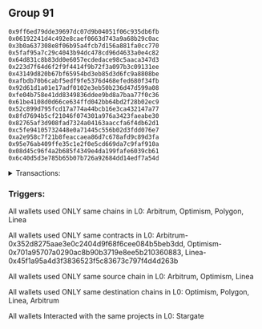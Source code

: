 ## Group 91

```0x3c45215514e29e70f7c7ba1b170385c8fb936717
0x9ff6ed79dde39697dc07d9b04051f06c935db6fb
0x06192241d4c492e8caef0663d743a9a68b29c0ac
0x3b0a637308e8f06b95a4fcb7d156a881fa0cc770
0x5faf95a7c29c4043b94dc478cd96d4633a0e4c82
0x64d831c8b83dd0e6057ecdedace98c5aaca347d3
0x223d7f64d6f2f9f4414f9b72f3a097b3c09131ee
0x43149d820b67bf65954bd3eb85d3d6fc9a8808be
0xafbdb70b6cabf5edf9fe5376d468efed680f34fb
0x92d61d1a01e17adf0102e3eb50b236d47d599a08
0xfe04b758e41dd8349836ddee9bd8a7baa77f0c36
0x61be4108d0d66ce634ffd042bb64bd2f28b02ec9
0x52c899d795fcd17a774a44bcb16e3ca432147a77
0x8fd7694b5cf21046f074301a976a3423faeabe30
0x82765af3d908fad7324a04163aaccfa6f4db62d1
0xc5fe94105732448e0a71445c556b02d3fdd076e7
0xa2e958c7f21b8feaccaea86d7c678afd9c89d3fa
0x95e76ab409ffe35c1e2f0e5cd669da7c9faf910a
0x08d45c96f4a2b685f4349e4da199fafe6039cb61
0x6c40d5d3e785b65b07b726a92684dd14edf7a54d
```
<details>
<summary>Transactions:</summary>

Hashes: 

Wallet: 0x3c45215514e29e70f7c7ba1b170385c8fb936717

       Hash: 0x5d2ee18aa99ad2e248eabc6bbd832f8b66a0b2101f39f58117ffaa90c876b290
         - source chain: Arbitrum
         - destination chain: Optimism
         - project: Stargate
         - contract: 0x352d8275aae3e0c2404d9f68f6cee084b5beb3dd
         - value USD: 1.16572585
       Hash: 0xc7725f9764fc2898a17b3a499d60d69bda00be2c723792a04558ad483ebdfc2f
         - source chain: Arbitrum
         - destination chain: Polygon
         - project: Stargate
         - contract: 0x352d8275aae3e0c2404d9f68f6cee084b5beb3dd
         - value USD: 1.480498858
       Hash: 0x7c9c2b60bdcd16dd7da0cb53aceeac60dc29a9cec8e3125f2f5d59eec3781382
         - source chain: Optimism
         - destination chain: Linea
         - project: Stargate
         - contract: 0x701a95707a0290ac8b90b3719e8ee5b210360883
         - value USD: 2.38198348
       Hash: 0xddeb5e871d0eb3849aedb60fc9fa6735839ff1b084049409fcf2a44e7e58cbd1
         - source chain: Linea
         - destination chain: Arbitrum
         - project: Stargate
         - contract: 0x45f1a95a4d3f3836523f5c83673c797f4d4d263b
         - value USD: 0.9429315521
       Hash: 0x37132c09a66dfbb330df505c57409a0fa083cbbf17474398bec54635b00d4b10
         - source chain: Arbitrum
         - destination chain: Linea
         - project: Stargate
         - contract: 0x352d8275aae3e0c2404d9f68f6cee084b5beb3dd
         - value USD: 3.143105174
Wallet: 0x9ff6ed79dde39697dc07d9b04051f06c935db6fb

       Hash:0x1fc94ec2c610970d401b24f147046240bf56ab8537522dd9513d69bcc6d7b3ad
         - source chain: Arbitrum
         - destination chain: Optimism
         - project: Stargate
         - contract: 0x352d8275aae3e0c2404d9f68f6cee084b5beb3dd
         - value USD: 1.17774713
       Hash:0x864f1941402d5ca97b3473dea6bd40e4bf9ed410af96b87b9604690d8f8c640b
         - source chain: Arbitrum
         - destination chain: Polygon
         - project: Stargate
         - contract: 0x352d8275aae3e0c2404d9f68f6cee084b5beb3dd
         - value USD: 1.480498858
       Hash:0x8dbc9c2400a0e70fc0d7812cef42d0306c854dfebc234249e0bf99a3e4b865af
         - source chain: Optimism
         - destination chain: Linea
         - project: Stargate
         - contract: 0x701a95707a0290ac8b90b3719e8ee5b210360883
         - value USD: 2.38198348
       Hash:0xaaf4b5e436218e48c5f9f0b24b46e3088193e59549bfc17c929240dff379cc5e
         - source chain: Linea
         - destination chain: Arbitrum
         - project: Stargate
         - contract: 0x45f1a95a4d3f3836523f5c83673c797f4d4d263b
         - value USD: 4.086036726
       Hash:0x05540d10205e1e7f2760840ffc9836bd14cb498acbe56704aed6137742c6cfd4
         - source chain: Arbitrum
         - destination chain: Linea
         - project: Stargate
         - contract: 0x352d8275aae3e0c2404d9f68f6cee084b5beb3dd
         - value USD: 4.086036726
Wallet: 0x06192241d4c492e8caef0663d743a9a68b29c0ac

       Hash:0xcd69f2347c33cd81b68dc9a9505adc4f219bfdbd8b93e6474040838eabdd5e50
         - source chain: Arbitrum
         - destination chain: Optimism
         - project: Stargate
         - contract: 0x352d8275aae3e0c2404d9f68f6cee084b5beb3dd
         - value USD: 1.189147663
       Hash:0xa6d129bda9596d3a81a7d44329b4e6c3d8875c9cccc99f82449328c4353afc10
         - source chain: Arbitrum
         - destination chain: Polygon
         - project: Stargate
         - contract: 0x352d8275aae3e0c2404d9f68f6cee084b5beb3dd
         - value USD: 1.480495857
       Hash:0xcc442126871d58ab2552b614f90493d321746d7600c43aea426c7bcdf0311374
         - source chain: Optimism
         - destination chain: Linea
         - project: Stargate
         - contract: 0x701a95707a0290ac8b90b3719e8ee5b210360883
         - value USD: 2.38198348
       Hash:0x95c2dad66ac3173ac6f2650e046107d81197b6fb7621d72a2968b13ae07a8184
         - source chain: Linea
         - destination chain: Arbitrum
         - project: Stargate
         - contract: 0x45f1a95a4d3f3836523f5c83673c797f4d4d263b
         - value USD: 3.771726209
       Hash:0x0259509351e46432a540d0f89fb990b48ed74a0b1dc36a4cb3c1b741c0a88f1b
         - source chain: Arbitrum
         - destination chain: Linea
         - project: Stargate
         - contract: 0x352d8275aae3e0c2404d9f68f6cee084b5beb3dd
         - value USD: 4.086036726
Wallet: 0x3b0a637308e8f06b95a4fcb7d156a881fa0cc770

       Hash:0xd8cbac5f60603a43836f4288b681dff85e7972d329d692ce80943b97462fcec3
         - source chain: Arbitrum
         - destination chain: Optimism
         - project: Stargate
         - contract: 0x352d8275aae3e0c2404d9f68f6cee084b5beb3dd
         - value USD: 1.303111413
       Hash:0x420e46d7bf9e9d3422bdce6aa07732f026f9cbb43481385b7d89cb2f7b8642ee
         - source chain: Arbitrum
         - destination chain: Polygon
         - project: Stargate
         - contract: 0x352d8275aae3e0c2404d9f68f6cee084b5beb3dd
         - value USD: 1.643459818
       Hash:0xd55723901a571c17957d1f1e8bd413f42a6b1f03a9f38ec0620a4f2ed7037e5e
         - source chain: Optimism
         - destination chain: Linea
         - project: Stargate
         - contract: 0x701a95707a0290ac8b90b3719e8ee5b210360883
         - value USD: 2.458821657
       Hash:0x34d041c1520b597e3c9621ff9383fc9db7f7958e2925acc1658657c0ec52c317
         - source chain: Optimism
         - destination chain: Linea
         - project: Stargate
         - contract: 0x701a95707a0290ac8b90b3719e8ee5b210360883
         - value USD: 1007.998435869
       Hash:0x4f217a50df76008a87e0e995546477f88909b5bad8a312e747e7b60762dd5459
         - source chain: Linea
         - destination chain: Arbitrum
         - project: Stargate
         - contract: 0x45f1a95a4d3f3836523f5c83673c797f4d4d263b
         - value USD: 3.143105174
       Hash:0x8ca43db6bacb49c3951f6c92acfde6a59d75c7dd91b4984f5fd3019eeeae5f6f
         - source chain: Arbitrum
         - destination chain: Linea
         - project: Stargate
         - contract: 0x352d8275aae3e0c2404d9f68f6cee084b5beb3dd
         - value USD: 2.828794656
Wallet: 0x5faf95a7c29c4043b94dc478cd96d4633a0e4c82

       Hash:0x6611817b09ec04fe70c684aa2a2e0110bd12bc057bf2e70656969dfe91092a40
         - source chain: Arbitrum
         - destination chain: Optimism
         - project: Stargate
         - contract: 0x352d8275aae3e0c2404d9f68f6cee084b5beb3dd
         - value USD: 1.140207393
       Hash:0x97d8edb03ee8765eba3064fde16be780122b7114cec60c3cf5a2176c5c059327
         - source chain: Arbitrum
         - destination chain: Polygon
         - project: Stargate
         - contract: 0x352d8275aae3e0c2404d9f68f6cee084b5beb3dd
         - value USD: 1.479114136
       Hash:0xebd0a85d0f9ae468ad63cb2a4a9425143b429d27c6b9f71de4d4ef07a328149b
         - source chain: Optimism
         - destination chain: Linea
         - project: Stargate
         - contract: 0x701a95707a0290ac8b90b3719e8ee5b210360883
         - value USD: 2.38198348
       Hash:0x967217544063116e30af5b0047bef6b86811ae6565c13b88e7ba4c6878357bc2
         - source chain: Optimism
         - destination chain: Linea
         - project: Stargate
         - contract: 0x701a95707a0290ac8b90b3719e8ee5b210360883
         - value USD: 1007.978892007
       Hash:0x3f6ef426dda7d08de2556d3991c888ec16a8a59c2f96956b90ee514429f3a876
         - source chain: Linea
         - destination chain: Arbitrum
         - project: Stargate
         - contract: 0x45f1a95a4d3f3836523f5c83673c797f4d4d263b
         - value USD: 4.400347243
       Hash:0x151c48857b7e513f0e34e3018659fe4eb98cf2110817a6bb14a5e261df553ce5
         - source chain: Arbitrum
         - destination chain: Linea
         - project: Stargate
         - contract: 0x352d8275aae3e0c2404d9f68f6cee084b5beb3dd
         - value USD: 4.400347243
Wallet: 0x64d831c8b83dd0e6057ecdedace98c5aaca347d3

       Hash:0x8cbcf1c6fc74a5a9d5378328851f28fc95530c613f941a51e154b7e6a6996dc6
         - source chain: Arbitrum
         - destination chain: Optimism
         - project: Stargate
         - contract: 0x352d8275aae3e0c2404d9f68f6cee084b5beb3dd
         - value USD: 1.172779641
       Hash:0x9cef2a206c4ecd8098c0d9bd06363f9287d667d2330aa118fa7cc8085f0478ca
         - source chain: Arbitrum
         - destination chain: Polygon
         - project: Stargate
         - contract: 0x352d8275aae3e0c2404d9f68f6cee084b5beb3dd
         - value USD: 1.314767454
       Hash:0x61adc41ef4c382ed830fe7e6f84b859fe836523e89948ab8cbda85da179b2879
         - source chain: Optimism
         - destination chain: Linea
         - project: Stargate
         - contract: 0x701a95707a0290ac8b90b3719e8ee5b210360883
         - value USD: 2.38198348
       Hash:0xbfc735a95af2cdb767304fcdae8f78dd813c5bb6dac840bb0661ddeabefca66b
         - source chain: Optimism
         - destination chain: Linea
         - project: Stargate
         - contract: 0x701a95707a0290ac8b90b3719e8ee5b210360883
         - value USD: 1008.017979732
       Hash:0xff930b4ffb95f1615bf3fd6201230e0a762f703448d70d26366f2e7f6e23436c
         - source chain: Linea
         - destination chain: Arbitrum
         - project: Stargate
         - contract: 0x45f1a95a4d3f3836523f5c83673c797f4d4d263b
         - value USD: 4.400347243
       Hash:0xe9134e75b39e51866fccbcb28fad47a247418f91156794ad9ec41b1fb14b3209
         - source chain: Arbitrum
         - destination chain: Linea
         - project: Stargate
         - contract: 0x352d8275aae3e0c2404d9f68f6cee084b5beb3dd
         - value USD: 4.400347243
Wallet: 0x223d7f64d6f2f9f4414f9b72f3a097b3c09131ee

       Hash:0xffb4ccdcce095dabc5a53d1fa73032c585926021fe8650ab60b12b76848aaf25
         - source chain: Arbitrum
         - destination chain: Optimism
         - project: Stargate
         - contract: 0x352d8275aae3e0c2404d9f68f6cee084b5beb3dd
         - value USD: 1.156441127
       Hash:0x987cadc09b44433ebf3c7519986aeaf6f3900a75d3997bc0cb60b2c1fbafdc5c
         - source chain: Arbitrum
         - destination chain: Polygon
         - project: Stargate
         - contract: 0x352d8275aae3e0c2404d9f68f6cee084b5beb3dd
         - value USD: 1.643459818
       Hash:0x7a9ee01cfeb5e19acfcc77a1d98fdc22cd78d57c4cf26c46daa7531d32232a58
         - source chain: Optimism
         - destination chain: Linea
         - project: Stargate
         - contract: 0x701a95707a0290ac8b90b3719e8ee5b210360883
         - value USD: 2.335880574
       Hash:0x8136b50e240fbf924700bcc108d8421436159223a2856545cbc08e6a7e6a0960
         - source chain: Optimism
         - destination chain: Linea
         - project: Stargate
         - contract: 0x701a95707a0290ac8b90b3719e8ee5b210360883
         - value USD: 1007.528080181
       Hash:0x4e52b57f725d412bfea5a1efa01724a887c389b3894f21c977c0d0abe5798bc7
         - source chain: Linea
         - destination chain: Arbitrum
         - project: Stargate
         - contract: 0x45f1a95a4d3f3836523f5c83673c797f4d4d263b
         - value USD: 3.143105174
       Hash:0x1695bec9c170c19ea4128a6050c13abeb5c8aebddd180a921c1ccb1a813fe942
         - source chain: Arbitrum
         - destination chain: Linea
         - project: Stargate
         - contract: 0x352d8275aae3e0c2404d9f68f6cee084b5beb3dd
         - value USD: 3.143105174
Wallet: 0x43149d820b67bf65954bd3eb85d3d6fc9a8808be

       Hash:0x79e8d9223969c311011bd36dc2df3f9fa2f5dabbc91139971b155d1db75ef341
         - source chain: Arbitrum
         - destination chain: Optimism
         - project: Stargate
         - contract: 0x352d8275aae3e0c2404d9f68f6cee084b5beb3dd
         - value USD: 1.189011976
       Hash:0xfda7527e42d70275f31996bfe6e779d8e3aef728b013c6bf3e800689333be96f
         - source chain: Arbitrum
         - destination chain: Polygon
         - project: Stargate
         - contract: 0x352d8275aae3e0c2404d9f68f6cee084b5beb3dd
         - value USD: 1.314767454
       Hash:0x10481659882c7c62d00511cda23e11f022455394a33d1678f8cef86fe25b90a6
         - source chain: Optimism
         - destination chain: Linea
         - project: Stargate
         - contract: 0x701a95707a0290ac8b90b3719e8ee5b210360883
         - value USD: 2.38198348
       Hash:0xca62a5dc924652fd85c27fc42a6fb3a9ff00b40394ade98ef3e843c41d9d90d3
         - source chain: Optimism
         - destination chain: Linea
         - project: Stargate
         - contract: 0x701a95707a0290ac8b90b3719e8ee5b210360883
         - value USD: 1005.551483107
       Hash:0x8cb613e17a930546fedb03704218751768187fabed3086c98367f4498048d5ef
         - source chain: Linea
         - destination chain: Arbitrum
         - project: Stargate
         - contract: 0x45f1a95a4d3f3836523f5c83673c797f4d4d263b
         - value USD: 4.086036726
       Hash:0xd8d0755b0aef6342cf8b46c227688b04f8ad0642f1d285e7ab86732b429a428d
         - source chain: Arbitrum
         - destination chain: Linea
         - project: Stargate
         - contract: 0x352d8275aae3e0c2404d9f68f6cee084b5beb3dd
         - value USD: 3.928881467
Wallet: 0xafbdb70b6cabf5edf9fe5376d468efed680f34fb

       Hash:0x9c9ac46602147b46ea6f45faeb108f9ccec9ad54c02eddf147a360bc6bc57f22
         - source chain: Arbitrum
         - destination chain: Optimism
         - project: Stargate
         - contract: 0x352d8275aae3e0c2404d9f68f6cee084b5beb3dd
         - value USD: 1.205274881
       Hash:0x1001acccc2a1a4484e5ff0ff693ccfc54f784af315690dec29f49965af7119c1
         - source chain: Arbitrum
         - destination chain: Polygon
         - project: Stargate
         - contract: 0x352d8275aae3e0c2404d9f68f6cee084b5beb3dd
         - value USD: 1.643460818
       Hash:0x249889bfa99d59fdc8219c5d7a5c0406daeecaac68a435465eef1780face7731
         - source chain: Optimism
         - destination chain: Linea
         - project: Stargate
         - contract: 0x701a95707a0290ac8b90b3719e8ee5b210360883
         - value USD: 2.38198348
       Hash:0x456a511f021769ad6a79441d883abe1e2f3dc17f939bed35225fa86d0bfd106e
         - source chain: Optimism
         - destination chain: Linea
         - project: Stargate
         - contract: 0x701a95707a0290ac8b90b3719e8ee5b210360883
         - value USD: 1001.756496112
       Hash:0xe7ddd254141e0594387b15fb5b2d7367037b21102cd952782103b26195e90866
         - source chain: Linea
         - destination chain: Arbitrum
         - project: Stargate
         - contract: 0x45f1a95a4d3f3836523f5c83673c797f4d4d263b
         - value USD: 3.143105174
       Hash:0x183196a2ee939a09e7e1f323d638297c481eb2cd62d745e4a6710ae56987a2f8
         - source chain: Arbitrum
         - destination chain: Linea
         - project: Stargate
         - contract: 0x352d8275aae3e0c2404d9f68f6cee084b5beb3dd
         - value USD: 3.143105174
Wallet: 0x92d61d1a01e17adf0102e3eb50b236d47d599a08

       Hash:0x291ea6052bda748c8b65e495b0b8448af8785d360d119fb73858c290dc81efbb
         - source chain: Arbitrum
         - destination chain: Optimism
         - project: Stargate
         - contract: 0x352d8275aae3e0c2404d9f68f6cee084b5beb3dd
         - value USD: 1.159661014
       Hash:0xe1a07f22dc6ff3f72ee2d24b5f82b12b8491e0af78faf74d534f7aaa89536811
         - source chain: Arbitrum
         - destination chain: Polygon
         - project: Stargate
         - contract: 0x352d8275aae3e0c2404d9f68f6cee084b5beb3dd
         - value USD: 1.643460818
       Hash:0xa9cb28b225f33e784e8ac310f74b0c3660d3fbf628b4e595f49c0375d033c172
         - source chain: Optimism
         - destination chain: Linea
         - project: Stargate
         - contract: 0x701a95707a0290ac8b90b3719e8ee5b210360883
         - value USD: 2.38198348
       Hash:0x27799e12f363f0a04cf757dc04aab8c44d998c6a15d190e9f78c2aebe1709c0a
         - source chain: Optimism
         - destination chain: Linea
         - project: Stargate
         - contract: 0x701a95707a0290ac8b90b3719e8ee5b210360883
         - value USD: 1001.682491352
       Hash:0x392593f7e428d76173345bfa32846dd490a495c88f06187fa85731092e1f2725
         - source chain: Linea
         - destination chain: Arbitrum
         - project: Stargate
         - contract: 0x45f1a95a4d3f3836523f5c83673c797f4d4d263b
         - value USD: 4.180329881
       Hash:0x8bb7782848c30b6ade8d89dfdd593c631b29bad4693256d7187594ab914fb50e
         - source chain: Arbitrum
         - destination chain: Linea
         - project: Stargate
         - contract: 0x352d8275aae3e0c2404d9f68f6cee084b5beb3dd
         - value USD: 4.086036726
Wallet: 0xfe04b758e41dd8349836ddee9bd8a7baa77f0c36

       Hash:0xd0333379b4f9842d44451378c1457a1b65c6dcf7f413395fcb578b980939e163
         - source chain: Arbitrum
         - destination chain: Optimism
         - project: Stargate
         - contract: 0x352d8275aae3e0c2404d9f68f6cee084b5beb3dd
         - value USD: 1.193868076
       Hash:0x9366442dd3344b863c578bc327bd37899a0e84d4b948ec891960e72d7fafce47
         - source chain: Arbitrum
         - destination chain: Polygon
         - project: Stargate
         - contract: 0x352d8275aae3e0c2404d9f68f6cee084b5beb3dd
         - value USD: 1.478654897
       Hash:0xb3218d5a87b23605eafac772854b8a74ec1a5d33c9f8b319eb0a1aafbad5beb3
         - source chain: Optimism
         - destination chain: Linea
         - project: Stargate
         - contract: 0x701a95707a0290ac8b90b3719e8ee5b210360883
         - value USD: 2.38198348
       Hash:0xfd774470002698bc22c9e6ccd92a1c6611cf29881302816df4d9c005193d268a
         - source chain: Optimism
         - destination chain: Linea
         - project: Stargate
         - contract: 0x701a95707a0290ac8b90b3719e8ee5b210360883
         - value USD: 1001.662569805
       Hash:0x6caf1722d5c5f9fc0cca0fa525948e443eadff96ff6b090c9918365abb6f7365
         - source chain: Linea
         - destination chain: Arbitrum
         - project: Stargate
         - contract: 0x45f1a95a4d3f3836523f5c83673c797f4d4d263b
         - value USD: 4.400347243
       Hash:0x03241f06a3412d39405bb1ce26c4b05ba274875702bf7226cab9fffbb6060cb3
         - source chain: Arbitrum
         - destination chain: Linea
         - project: Stargate
         - contract: 0x352d8275aae3e0c2404d9f68f6cee084b5beb3dd
         - value USD: 4.400347243
Wallet: 0x61be4108d0d66ce634ffd042bb64bd2f28b02ec9

       Hash:0x8ee23923eb79b358f833c7a22e1fac68c9cc23216e9af28661f8812bee6e04b2
         - source chain: Arbitrum
         - destination chain: Optimism
         - project: Stargate
         - contract: 0x352d8275aae3e0c2404d9f68f6cee084b5beb3dd
         - value USD: 1.213412163
       Hash:0x277a800cc94619d313b0948a9e828da1897cc0e6c711f0109a64fec0f99388c9
         - source chain: Arbitrum
         - destination chain: Polygon
         - project: Stargate
         - contract: 0x352d8275aae3e0c2404d9f68f6cee084b5beb3dd
         - value USD: 1.396506069
       Hash:0x30e1c1201b5b74d8d013ff9bec9ffcebaecc0b9ffd43353e8dee50998a824280
         - source chain: Optimism
         - destination chain: Linea
         - project: Stargate
         - contract: 0x701a95707a0290ac8b90b3719e8ee5b210360883
         - value USD: 2.335880574
       Hash:0x1d055a851afc56e632e2cc2f8bd67d4e854c9197b909f325f7b58643719dde18
         - source chain: Optimism
         - destination chain: Linea
         - project: Stargate
         - contract: 0x701a95707a0290ac8b90b3719e8ee5b210360883
         - value USD: 1001.24133434
       Hash:0x6cf7285a6d1418916cf84da78cba75a3fb5ab2b76a6f5174220113224bef59e5
         - source chain: Linea
         - destination chain: Arbitrum
         - project: Stargate
         - contract: 0x45f1a95a4d3f3836523f5c83673c797f4d4d263b
         - value USD: 4.400347243
       Hash:0xcac38ab29283e9fbe066f3f24ff4e1b57ca9efbb632af0bd85cca19f928faf76
         - source chain: Arbitrum
         - destination chain: Linea
         - project: Stargate
         - contract: 0x352d8275aae3e0c2404d9f68f6cee084b5beb3dd
         - value USD: 4.400347243
Wallet: 0x52c899d795fcd17a774a44bcb16e3ca432147a77

       Hash:0xbbd7d0afe5c5d6f0026f2aec8e30beafe3e2f0614bee58a49805ade994202b34
         - source chain: Arbitrum
         - destination chain: Optimism
         - project: Stargate
         - contract: 0x352d8275aae3e0c2404d9f68f6cee084b5beb3dd
         - value USD: 1.193865898
       Hash:0x4e128b91d6d50b88319b77a9b5c58583aa53289382f9486c008c639294ea1c61
         - source chain: Arbitrum
         - destination chain: Polygon
         - project: Stargate
         - contract: 0x352d8275aae3e0c2404d9f68f6cee084b5beb3dd
         - value USD: 1.642949552
       Hash:0x18bf2466368a3606c0e85d576e0ddf37770fa5b4757e7f804006ab90347bfdb8
         - source chain: Optimism
         - destination chain: Linea
         - project: Stargate
         - contract: 0x701a95707a0290ac8b90b3719e8ee5b210360883
         - value USD: 2.335880574
       Hash:0xbd57e4f0c71ed0567530c33bc5732d345a8f85daae6e3c51954f5ace637551fe
         - source chain: Optimism
         - destination chain: Linea
         - project: Stargate
         - contract: 0x701a95707a0290ac8b90b3719e8ee5b210360883
         - value USD: 1002.000645402
       Hash:0x8512757ed84c4701c3a2943709685cddad07b9d7c6f491c4e6a0abf6413ffdfe
         - source chain: Linea
         - destination chain: Arbitrum
         - project: Stargate
         - contract: 0x45f1a95a4d3f3836523f5c83673c797f4d4d263b
         - value USD: 4.714657761
       Hash:0x2475ee45f7edc3e9bdded58fe7cd76e7f0175e99d4ab23d198b6487dbc453045
         - source chain: Arbitrum
         - destination chain: Linea
         - project: Stargate
         - contract: 0x352d8275aae3e0c2404d9f68f6cee084b5beb3dd
         - value USD: 4.714657761
Wallet: 0x8fd7694b5cf21046f074301a976a3423faeabe30

       Hash:0xd3fdebb19b2fbc31ea228dd73bb4a29affcdadd79a1de311e71d01bae43ce04c
         - source chain: Arbitrum
         - destination chain: Optimism
         - project: Stargate
         - contract: 0x352d8275aae3e0c2404d9f68f6cee084b5beb3dd
         - value USD: 1.17283255
       Hash:0x8b66ffb0b655b50d5c799cd512f9f3fbbf433036f785d70e7245f0393a0e976e
         - source chain: Arbitrum
         - destination chain: Polygon
         - project: Stargate
         - contract: 0x352d8275aae3e0c2404d9f68f6cee084b5beb3dd
         - value USD: 1.315999096
       Hash:0x51ca200b9807d8672940a4dcf421e1373a80019b432ff103259444d101a8047c
         - source chain: Optimism
         - destination chain: Linea
         - project: Stargate
         - contract: 0x701a95707a0290ac8b90b3719e8ee5b210360883
         - value USD: 2.38198348
       Hash:0xd05845d6fe64c6f1e7b01fc862e7220180c17b9f4f674da4be062e64e3707370
         - source chain: Optimism
         - destination chain: Linea
         - project: Stargate
         - contract: 0x701a95707a0290ac8b90b3719e8ee5b210360883
         - value USD: 1014.232263312
       Hash:0xb6261a8349df79f3dd080a07f6052924619b57bb4e7cb73f984f42a7b7a96a88
         - source chain: Linea
         - destination chain: Arbitrum
         - project: Stargate
         - contract: 0x45f1a95a4d3f3836523f5c83673c797f4d4d263b
         - value USD: 9.429315521
       Hash:0xe8054eab616ca7954e7a932e9ebd9576228c2c770c2f4746f0de0c06f0a17336
         - source chain: Arbitrum
         - destination chain: Linea
         - project: Stargate
         - contract: 0x352d8275aae3e0c2404d9f68f6cee084b5beb3dd
         - value USD: 9.429315521
Wallet: 0x82765af3d908fad7324a04163aaccfa6f4db62d1

       Hash:0x74da8985e5425c619fef96c2f581534296f84f04bdc6f7ccad7e9aba08f8409c
         - source chain: Arbitrum
         - destination chain: Optimism
         - project: Stargate
         - contract: 0x352d8275aae3e0c2404d9f68f6cee084b5beb3dd
         - value USD: 1.172831539
       Hash:0xc9f6230dfbef7bc24032142a97fe6269135d4b92e6f5c9d5c3fbfd77b8a7ee51
         - source chain: Arbitrum
         - destination chain: Polygon
         - project: Stargate
         - contract: 0x352d8275aae3e0c2404d9f68f6cee084b5beb3dd
         - value USD: 1.480498858
       Hash:0xa4b6f59d1643491abde078ad1c674736d40d244f01032e2881a546ca4cc78bcf
         - source chain: Optimism
         - destination chain: Linea
         - project: Stargate
         - contract: 0x701a95707a0290ac8b90b3719e8ee5b210360883
         - value USD: 2.38198348
       Hash:0x31920c3fab231da124215a68befe0583fbd438545777abfb1b61fc5725375e5d
         - source chain: Optimism
         - destination chain: Linea
         - project: Stargate
         - contract: 0x701a95707a0290ac8b90b3719e8ee5b210360883
         - value USD: 1014.407737567
       Hash:0xf51c032adcb753a3f3291fb732455fd706d530dad1ed596e656a6bf578af2841
         - source chain: Linea
         - destination chain: Arbitrum
         - project: Stargate
         - contract: 0x45f1a95a4d3f3836523f5c83673c797f4d4d263b
         - value USD: 3.771726209
       Hash:0xbd7c9df7aa9475146a9dc90d3ef110190e3c77f0fd69bd7885f6698b1ffe13df
         - source chain: Arbitrum
         - destination chain: Linea
         - project: Stargate
         - contract: 0x352d8275aae3e0c2404d9f68f6cee084b5beb3dd
         - value USD: 4.086036726
Wallet: 0xc5fe94105732448e0a71445c556b02d3fdd076e7

       Hash:0x9415e401a16f0c169651a26389fd29c08ded16363e2813116700e080af646ec6
         - source chain: Arbitrum
         - destination chain: Optimism
         - project: Stargate
         - contract: 0x352d8275aae3e0c2404d9f68f6cee084b5beb3dd
         - value USD: 1.194003231
       Hash:0x633b890c277d9aef0ab276aee538a04d7b106c010cd47756d6f8e21314effb28
         - source chain: Arbitrum
         - destination chain: Polygon
         - project: Stargate
         - contract: 0x352d8275aae3e0c2404d9f68f6cee084b5beb3dd
         - value USD: 1.315999096
       Hash:0x7a6a526a51776b9e61e27644c944128e90c05bef51eaae03e29b4e269a0f9813
         - source chain: Optimism
         - destination chain: Linea
         - project: Stargate
         - contract: 0x701a95707a0290ac8b90b3719e8ee5b210360883
         - value USD: 2.38198348
       Hash:0xc5f2f02fb2e11d7105e787b36ee4640dfb352ee815698dddbf70eaf70dca6306
         - source chain: Optimism
         - destination chain: Linea
         - project: Stargate
         - contract: 0x701a95707a0290ac8b90b3719e8ee5b210360883
         - value USD: 1014.387386784
       Hash:0x183e31c11324efd3c894e3b5a24ea07c9811ba1dbcadf64fc4123c8bcbd4edff
         - source chain: Linea
         - destination chain: Arbitrum
         - project: Stargate
         - contract: 0x45f1a95a4d3f3836523f5c83673c797f4d4d263b
         - value USD: 4.400347243
       Hash:0x822455a571bb187305351081c110ab564e22f39136ac81603219d2bd8ce6a0cb
         - source chain: Arbitrum
         - destination chain: Linea
         - project: Stargate
         - contract: 0x352d8275aae3e0c2404d9f68f6cee084b5beb3dd
         - value USD: 4.180329881
Wallet: 0xa2e958c7f21b8feaccaea86d7c678afd9c89d3fa

       Hash:0x52c7697a7bfa875ac2c353bab8f0de0d68f3fd43c3d30843beb8fc9ac4e42d4d
         - source chain: Arbitrum
         - destination chain: Optimism
         - project: Stargate
         - contract: 0x352d8275aae3e0c2404d9f68f6cee084b5beb3dd
         - value USD: 1.163129006
       Hash:0x3a0a682ecc310dccd72329bfd3003d4f89a02448c9902a5cda17175a0e14cf56
         - source chain: Arbitrum
         - destination chain: Polygon
         - project: Stargate
         - contract: 0x352d8275aae3e0c2404d9f68f6cee084b5beb3dd
         - value USD: 1.480498858
       Hash:0xcb3f834f6b44e932321abcddcf7e1caa713d1f2093725f55a150edbd2c44f866
         - source chain: Optimism
         - destination chain: Linea
         - project: Stargate
         - contract: 0x701a95707a0290ac8b90b3719e8ee5b210360883
         - value USD: 2.38198348
       Hash:0x6e3df3e91918a24358c331e513cbd165f610866074b8d1786b0f84fc58535419
         - source chain: Optimism
         - destination chain: Linea
         - project: Stargate
         - contract: 0x701a95707a0290ac8b90b3719e8ee5b210360883
         - value USD: 1014.655472763
       Hash:0xf10dfac1660f0053591854799579f7c42a177ad3814c7ab3d8b99933cd46c280
         - source chain: Linea
         - destination chain: Arbitrum
         - project: Stargate
         - contract: 0x45f1a95a4d3f3836523f5c83673c797f4d4d263b
         - value USD: 3.457415691
       Hash:0x6483fd7c1c1ef5412b43c7c085b41e786cdcbe7e783e504559b23f856ab090d7
         - source chain: Arbitrum
         - destination chain: Linea
         - project: Stargate
         - contract: 0x352d8275aae3e0c2404d9f68f6cee084b5beb3dd
         - value USD: 3.143105174
Wallet: 0x95e76ab409ffe35c1e2f0e5cd669da7c9faf910a

       Hash:0x0b4cd8dc0ad0afef569f80f05cbbe87756c7e07d9434e981920f75aba01e093c
         - source chain: Arbitrum
         - destination chain: Optimism
         - project: Stargate
         - contract: 0x352d8275aae3e0c2404d9f68f6cee084b5beb3dd
         - value USD: 1.205475096
       Hash:0xb910abe10e3b25287729372e445cd488edcd3cb6e821fb6e2cfe1e0077b5cf32
         - source chain: Arbitrum
         - destination chain: Polygon
         - project: Stargate
         - contract: 0x352d8275aae3e0c2404d9f68f6cee084b5beb3dd
         - value USD: 1.315999096
       Hash:0x8485d199bd2685c7f2ec2b185c65661967d2c5b236bad86fc0b77cbcefde183b
         - source chain: Optimism
         - destination chain: Linea
         - project: Stargate
         - contract: 0x701a95707a0290ac8b90b3719e8ee5b210360883
         - value USD: 2.38198348
       Hash:0xab69629f91ae80e644e2900a86d5053f8b9873088ca1e9738328a740dd127a5b
         - source chain: Optimism
         - destination chain: Linea
         - project: Stargate
         - contract: 0x701a95707a0290ac8b90b3719e8ee5b210360883
         - value USD: 1014.634835432
       Hash:0x8b553b4167d01c10ffb3857ff35f6284a3228e8c3837ff8f2a4e4199ea63976d
         - source chain: Linea
         - destination chain: Arbitrum
         - project: Stargate
         - contract: 0x45f1a95a4d3f3836523f5c83673c797f4d4d263b
         - value USD: 2.828794656
       Hash:0xbf26cc8b03fd250fdaf6ad88ae7a11e4d129c243d03928bca0ae0d8366a6694e
         - source chain: Arbitrum
         - destination chain: Linea
         - project: Stargate
         - contract: 0x352d8275aae3e0c2404d9f68f6cee084b5beb3dd
         - value USD: 3.143105174
Wallet: 0x08d45c96f4a2b685f4349e4da199fafe6039cb61

       Hash:0xcb5cbdc114e41b6e50a8b9f5abe5349a6e02f5be62beda1d7b305a546aaf4f43
         - source chain: Arbitrum
         - destination chain: Optimism
         - project: Stargate
         - contract: 0x352d8275aae3e0c2404d9f68f6cee084b5beb3dd
         - value USD: 1.17288216
       Hash:0xf8e6e095187a2da7d798162eb0e01cac1f3d003359e5833d882decc8de088469
         - source chain: Arbitrum
         - destination chain: Polygon
         - project: Stargate
         - contract: 0x352d8275aae3e0c2404d9f68f6cee084b5beb3dd
         - value USD: 1.480494856
       Hash:0x7595b6c9523e04c36ebf849f4bbf48eeb56e0aab6e088de5643b24c30593757b
         - source chain: Optimism
         - destination chain: Linea
         - project: Stargate
         - contract: 0x701a95707a0290ac8b90b3719e8ee5b210360883
         - value USD: 2.335880574
       Hash:0x71d01251e5aa2eaecec9bace4c299be2233e7ce79b6ec5524cd109bb9c76c536
         - source chain: Arbitrum
         - destination chain: Linea
         - project: Stargate
         - contract: 0x352d8275aae3e0c2404d9f68f6cee084b5beb3dd
         - value USD: 0.9220581212
       Hash:0xcebae5ba63a6037f6e904d4a33ef64d2c488703ebf933a4413aa946ebeee057e
         - source chain: Linea
         - destination chain: Arbitrum
         - project: Stargate
         - contract: 0x45f1a95a4d3f3836523f5c83673c797f4d4d263b
         - value USD: 3.771726209
       Hash:0xefcd0c1e38bf917e425e391730f6aac12d6be47529b1095c506af9059140a23a
         - source chain: Arbitrum
         - destination chain: Linea
         - project: Stargate
         - contract: 0x352d8275aae3e0c2404d9f68f6cee084b5beb3dd
         - value USD: 4.086036726
Wallet: 0x6c40d5d3e785b65b07b726a92684dd14edf7a54d

       Hash:0xf4c87896a13ffeebfd70d67d3e1bff668c64c353889d77496928f6f38b914832
         - source chain: Arbitrum
         - destination chain: Optimism
         - project: Stargate
         - contract: 0x352d8275aae3e0c2404d9f68f6cee084b5beb3dd
         - value USD: 1.176124573
       Hash:0x05a044c2608f2637d63e738b6f62874e2a639056bee0ef45ff3ed6e816291b00
         - source chain: Arbitrum
         - destination chain: Polygon
         - project: Stargate
         - contract: 0x352d8275aae3e0c2404d9f68f6cee084b5beb3dd
         - value USD: 1.480495857
       Hash:0x9dc569587972c04ef85eb36c49d1a08a58a97a0543c5f7c8b8c4e0b60b1e01a5
         - source chain: Optimism
         - destination chain: Linea
         - project: Stargate
         - contract: 0x701a95707a0290ac8b90b3719e8ee5b210360883
         - value USD: 2.228307126
       Hash:0x94cf8e885d8f60ffa219127c66c049059a40031922aeec6a7a4c10add5e100c1
         - source chain: Arbitrum
         - destination chain: Linea
         - project: Stargate
         - contract: 0x352d8275aae3e0c2404d9f68f6cee084b5beb3dd
         - value USD: 0.9220581212
       Hash:0x79455358deb1f4756bc9f847171fa09dd2969f9b7d97adbfcb87667c6b0d3573
         - source chain: Linea
         - destination chain: Arbitrum
         - project: Stargate
         - contract: 0x45f1a95a4d3f3836523f5c83673c797f4d4d263b
         - value USD: 6.600520865
       Hash:0x2649d3832409df983a12af1b923c4b1c8314d99e0e0526b94526c570df99ab03
         - source chain: Arbitrum
         - destination chain: Linea
         - project: Stargate
         - contract: 0x352d8275aae3e0c2404d9f68f6cee084b5beb3dd
         - value USD: 6.286210348

</details>


### Triggers: 
All wallets used ONLY same chains in L0: Arbitrum, Optimism, Polygon, Linea

All wallets used ONLY same contracts in L0: Arbitrum-0x352d8275aae3e0c2404d9f68f6cee084b5beb3dd, Optimism-0x701a95707a0290ac8b90b3719e8ee5b210360883, Linea-0x45f1a95a4d3f3836523f5c83673c797f4d4d263b

All wallets used ONLY same source chain in L0: Arbitrum, Optimism, Linea

All wallets used ONLY same destination chains in L0: Optimism, Polygon, Linea, Arbitrum

All wallets Interacted with the same projects in L0: Stargate

